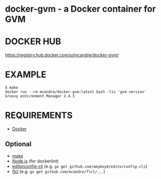 # docker-gvm - a Docker container for GVM

# DOCKER HUB

https://registry.hub.docker.com/u/mcandre/docker-gvm/

# EXAMPLE

```
$ make
docker run --rm mcandre/docker-gvm:latest bash -lic 'gvm version'
Groovy enVironment Manager 2.4.3
```

# REQUIREMENTS

* [Docker](https://www.docker.com/)

## Optional

* [make](http://www.gnu.org/software/make/)
* [Node.js](https://nodejs.org/en/) (for dockerlint)
* [editorconfig-cli](https://github.com/amyboyd/editorconfig-cli) (e.g. `go get github.com/amyboyd/editorconfig-cli`)
* [flcl](https://github.com/mcandre/flcl) (e.g. `go get github.com/mcandre/flcl/...`)
